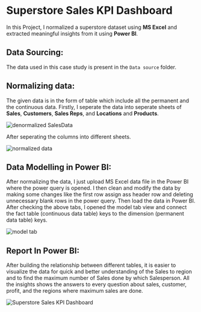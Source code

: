 # Superstore Sales KPI Dashboard

In this Project, I normalized a superstore dataset using **MS Excel** and extracted meaningful insights from it using **Power BI**.

## Data Sourcing:
The data used in this case study is present in the `Data source` folder.
## Normalizing data:
The given data is in the form of table which include all the permanent and the continuous data. Firstly, I seperate the data into seperate sheets of **Sales**, **Customers**, **Sales Reps**, and **Locations** and **Products**.

![denormalized SalesData](https://user-images.githubusercontent.com/107538510/175783961-4fb009fe-1c89-4861-9a76-b6184f1f474d.PNG)

After seperating the columns into different sheets.

![normalized data](https://user-images.githubusercontent.com/107538510/175783987-080e0d3c-94b7-4bf9-a2c1-f05d7a04e9e9.PNG)

## Data Modelling in Power BI:
After normalizing the data, I just upload MS Excel data file in the Power BI where the power query is opened. I then clean and modify the data by making some changes like the first row assign ass header row and deleting unnecessary blank rows in the power query. Then load the data in Power BI. After checking the above tabs, I opened the model tab view and connect the fact table (continuous data table) keys to the dimension (permanent data table) keys.

![model tab](https://user-images.githubusercontent.com/107538510/175784265-aaf85467-050f-438b-b2ab-05306f2c75fb.PNG)

## Report In Power BI:
After building the relationship between different tables, it is easier to visualize the data for quick and better understanding of the Sales to region and to find the maximum number of Sales done by which Salesperson. All the insights shows the answers to every question about sales, customer, profit, and the regions where maximum sales are done.

![Superstore Sales KPI Dashboard](https://user-images.githubusercontent.com/96622330/190375916-8482e4c2-8669-41c5-9c82-82eca5cb25a3.png)
